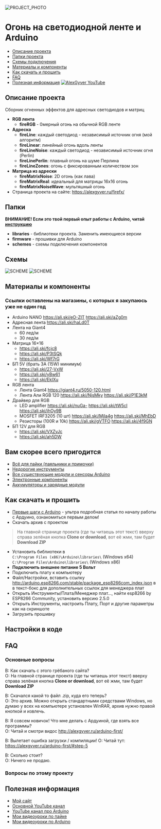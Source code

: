 ![PROJECT_PHOTO](https://github.com/AlexGyver/FireFX/blob/master/proj_img.jpg)
# Огонь на светодиодной ленте и Arduino
* [Описание проекта](#chapter-0)
* [Папки проекта](#chapter-1)
* [Схемы подключения](#chapter-2)
* [Материалы и компоненты](#chapter-3)
* [Как скачать и прошить](#chapter-4)
* [FAQ](#chapter-5)
* [Полезная информация](#chapter-6)
[![AlexGyver YouTube](http://alexgyver.ru/git_banner.jpg)](https://www.youtube.com/channel/UCgtAOyEQdAyjvm9ATCi_Aig?sub_confirmation=1)

<a id="chapter-0"></a>
## Описание проекта
Сборник огненных эффектов для адресных светодиодов и матриц
- **RGB лента**
	- **fireRGB** - 0мерный огонь на обычной RGB ленте
- **Адреска**
	- **fireLine**: каждый светодиод - независимый источник огня (мой алгоритм)
	- **fireLinear**: линейный огонь вдоль ленты
	- **fireLineNoise**: каждый светодиод - независимый источник огня (Perlin)
	- **fireLinePerlin**: плавный огонь на шуме Перлина
	- **fireLineZones**: огонь с фиксированным количеством зон
- **Матрица из адрески**
	- **fireMatrixNoise**: 2D огонь (как лава)
	- **fireMatrixReal**: идеальный для матрицы 16х16 огонь
	- **fireMatrixNoiseWave**: мультяшный огонь
- Страница проекта на сайте: https://alexgyver.ru/firefx/

<a id="chapter-1"></a>
## Папки
**ВНИМАНИЕ! Если это твой первый опыт работы с Arduino, читай [инструкцию](#chapter-4)**
- **libraries** - библиотеки проекта. Заменить имеющиеся версии
- **firmware** - прошивки для Arduino
- **schemes** - схемы подключения компонентов

<a id="chapter-2"></a>
## Схемы
![SCHEME](https://github.com/AlexGyver/FireFX/blob/master/schemes/rgbstripDrv.jpg)
![SCHEME](https://github.com/AlexGyver/FireFX/blob/master/schemes/ws5-1.jpg)

<a id="chapter-3"></a>
## Материалы и компоненты
### Ссылки оставлены на магазины, с которых я закупаюсь уже не один год
- Arduino NANO https://ali.ski/eO-ZIT  https://ali.ski/aZg0m
- Адресная лента https://ali.ski/haLd0T
- Лента на Giant4
	- 60 лед/м
	- 30 лед/м
- Матрица 16×16
	- https://ali.ski/fcjc8
	- https://ali.ski/P3tSQk
	- https://ali.ski/Wf7rG
- БП 5V (брать 3A (15W) минимум)
	- https://ali.ski/27-VxW 
	- https://ali.ski/yBw61
	- https://ali.ski/EkIXu
- RGB лента 
	- Лента Giant4 https://giant4.ru/5050-120.html
	- Лента Али RGB 120 https://ali.ski/NjsMky  https://ali.ski/P1E3kM
- Драйвер для RGB
	- LED amplifier https://ali.ski/nuGa- https://ali.ski/tW5cI https://ali.ski/ihOy9B
	- MOSFET IRF3205 (10 шт) https://ali.ski/MjIa4g https://ali.ski/MhEbD
	- Резисторы (100R и 10k) https://ali.ski/gVTFO https://ali.ski/4f9GN
- БП 12V для RGB 
	- https://ali.ski/VXZvJc 
	- https://ali.ski/ah5DW

## Вам скорее всего пригодится
* [Всё для пайки (паяльники и примочки)](http://alexgyver.ru/all-for-soldering/)
* [Недорогие инструменты](http://alexgyver.ru/my_instruments/)
* [Все существующие модули и сенсоры Arduino](http://alexgyver.ru/arduino_shop/)
* [Электронные компоненты](http://alexgyver.ru/electronics/)
* [Аккумуляторы и зарядные модули](http://alexgyver.ru/18650/)

<a id="chapter-4"></a>
## Как скачать и прошить
* [Первые шаги с Arduino](http://alexgyver.ru/arduino-first/) - ультра подробная статья по началу работы с Ардуино, ознакомиться первым делом!
* Скачать архив с проектом
> На главной странице проекта (где ты читаешь этот текст) вверху справа зелёная кнопка **Clone or download**, вот её жми, там будет **Download ZIP**
* Установить библиотеки в  
`C:\Program Files (x86)\Arduino\libraries\` (Windows x64)  
`C:\Program Files\Arduino\libraries\` (Windows x86)
* **Подключить внешнее питание 5 Вольт**
* Подключить плату к компьютеру
* Файл/Настройки, вставить ссылку http://arduino.esp8266.com/stable/package_esp8266com_index.json в в текст-бокс для дополнительных ссылок для менеджера плат
* Открыть Инструменты/Плата/Менеджер плат…, найти esp8266 by ESP8266 Community, установить версию 2.5.0
* Открыть Инструменты, настроить Плату, Порт и другие параметры как на скриншоте
* Загрузить прошивку

## Настройки в коде

	
<a id="chapter-5"></a>
## FAQ
### Основные вопросы
В: Как скачать с этого грёбаного сайта?  
О: На главной странице проекта (где ты читаешь этот текст) вверху справа зелёная кнопка **Clone or download**, вот её жми, там будет **Download ZIP**

В: Скачался какой то файл .zip, куда его теперь?  
О: Это архив. Можно открыть стандартными средствами Windows, но думаю у всех на компьютере установлен WinRAR, архив нужно правой кнопкой и извлечь.

В: Я совсем новичок! Что мне делать с Ардуиной, где взять все программы?  
О: Читай и смотри видос http://alexgyver.ru/arduino-first/

В: Вылетает ошибка загрузки / компиляции!
О: Читай тут: https://alexgyver.ru/arduino-first/#step-5

В: Сколько стоит?  
О: Ничего не продаю.

### Вопросы по этому проекту

<a id="chapter-6"></a>
## Полезная информация
* [Мой сайт](http://alexgyver.ru/)
* [Основной YouTube канал](https://www.youtube.com/channel/UCgtAOyEQdAyjvm9ATCi_Aig?sub_confirmation=1)
* [YouTube канал про Arduino](https://www.youtube.com/channel/UC4axiS76D784-ofoTdo5zOA?sub_confirmation=1)
* [Мои видеоуроки по пайке](https://www.youtube.com/playlist?list=PLOT_HeyBraBuMIwfSYu7kCKXxQGsUKcqR)
* [Мои видеоуроки по Arduino](http://alexgyver.ru/arduino_lessons/)